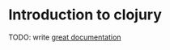 # Introduction to clojury

TODO: write [great documentation](http://jacobian.org/writing/what-to-write/)
